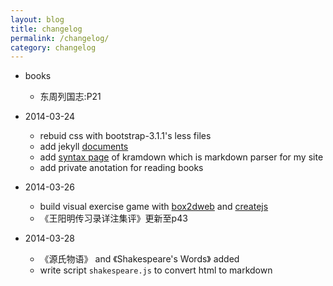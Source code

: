 ```yaml
---
layout: blog 
title: changelog
permalink: /changelog/
category: changelog
---
```


+ books
    * 东周列国志:P21

+ 2014-03-24

    * rebuid css with bootstrap-3.1.1's less files
    * add jekyll [documents](/docs/home/)
    * add [syntax page](/kramdown/) of kramdown which is markdown parser for my site
    * add private anotation for reading books

+ 2014-03-26

    * build visual exercise game with [box2dweb](http://code.google.com/p/box2dweb/) and [createjs](http://www.createjs.com/#!/CreateJS)
    * 《王阳明传习录详注集评》更新至p43
    
+ 2014-03-28
    
    * 《源氏物语》 and 《Shakespeare's Words》 added
    *  write script `shakespeare.js` to convert html to markdown
